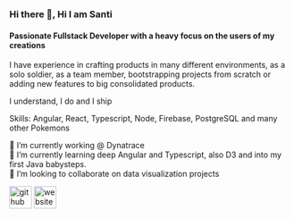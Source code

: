 ### Hi there 👋, Hi I am Santi
#### Passionate Fullstack Developer with a heavy focus on the users of my creations

I have experience in crafting products in many different environments, as a solo soldier, as a team member, bootstrapping projects from scratch or adding new features to big consolidated products.

I understand, I do and I ship 

Skills: Angular, React, Typescript, Node, Firebase, PostgreSQL and many other Pokemons

🔭 I’m currently working @ Dynatrace  
🌱 I’m currently learning deep Angular and Typescript, also D3 and into my first Java babysteps.  
👯 I’m looking to collaborate on data visualization projects  

[<img src='https://cdn.jsdelivr.net/npm/simple-icons@3.0.1/icons/github.svg' alt='github' height='40'>](https://github.com/thir13en)  [<img src='https://cdn.jsdelivr.net/npm/simple-icons@3.0.1/icons/icloud.svg' alt='website' height='40'>](https://santiloopz.com)  

